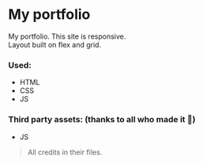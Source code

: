 # My portfolio
My portfolio. This site is responsive.\
Layout built on flex and grid.
### Used:
 - HTML
 - CSS
 - JS
### Third party assets: (thanks to all who made it :pray:)
 - JS
 > All credits in their files.